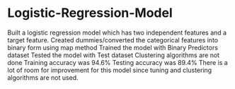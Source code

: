 # Logistic-Regression-Model
Built a logistic regression model which has two independent features and a target feature.
Created dummies/converted the categorical features into binary form using map method
Trained the model with Binary Predictors dataset
Tested the model with Test dataset
Clustering algorithms are not done 
Training accuracy was 94.6%
Testing accuracy was 89.4%
There is a lot of room for improvement for this model since tuning and clustering algorithms are not used.
